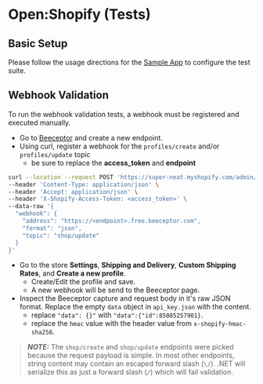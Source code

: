 # Open:Shopify (Tests)

## Basic Setup

Please follow the usage directions for the [Sample App](../SampleApp) to configure the test suite.

## Webhook Validation

To run the webhook validation tests, a webhook must be registered and executed manually.

* Go to [Beeceptor](https://beeceptor.com/) and create a new endpoint.
* Using curl, register a webhook for the `profiles/create` and/or `profiles/update` topic
  * be sure to replace the __access_token__ and __endpoint__

```bash
curl --location --request POST 'https://super-neat.myshopify.com/admin/api/2022-07/webhooks.json' \
--header 'Content-Type: application/json' \
--header 'Accept: application/json' \
--header 'X-Shopify-Access-Token: <access_token>' \
--data-raw '{
  "webhook": {
    "address": "https://<endpoint>.free.beeceptor.com",
    "format": "json",
    "topic": "shop/update"
  }
}'
```

* Go to the store __Settings__, __Shipping and Delivery__, __Custom Shipping Rates__, and __Create a new profile__.
  * Create/Edit the profile and save.
  * A new webhook will be send to the Beeceptor page.
* Inspect the Beeceptor capture and request body in it's raw JSON format. Replace the empty `data` object in `api_key.json` with the content.
  * replace `"data": {}"` with `"data":{"id":85085257901}`.
  * replace the `hmac` value with the header value from `x-shopify-hmac-sha256`.

> ___NOTE:___  The `shop/create` and `shop/update` endpoints were picked because the request payload is simple. In most other endpoints, string content may contain an escaped forward slash (`\/`). .NET will serialize this as just a forward slash (`/`) which will fail validation.
